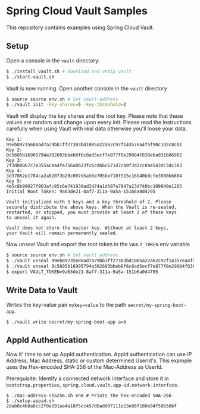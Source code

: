 Spring Cloud Vault Samples
============================


This repository contains examples using Spring Cloud Vault.

## Setup

Open a console in the `vault` directory:

```bash
$ ./install_vault.sh # Download and unzip vault
$ ./start-vault.sh 
```

Vault is now running. Open another console in the `vault` directory

```bash
$ source source env.sh # Set vault address
$ ./vault init -key-shares=5 -key-threshold=2
```

Vault will display the key shares and the root key. Please note that these values are random
and change upon every init. Please read the instructions carefully when using Vault with real data
otherwise you'll loose your data.
```
Key 1: 99eb89735688ad7a29bb1ff27383bd1005a22a62c97f14357ea4f5f98c1d2c8c01
Key 2: 0c5605b16905794a302603bbeb8f6c8ad5ecf7e877f0e29084f838eba931b86902
Key 3: 7f3d88067c7e355acea4fe756a8b23fc6cd6bc671d7cb0f3d2cc8ae543dc3dc303
Key 4: 3d37062e1704ca2a02073b29c097d5a56e7056e710f515c16b40b9cfe3698bb804
Key 5: 4e5c8b99027f863afc85c6e741939ad3d74a1d687a7947a23d740bc109840e1205
Initial Root Token: 9a63de21-8af7-311a-9a5a-151b6a0d4795

Vault initialized with 5 keys and a key threshold of 2. Please
securely distribute the above keys. When the Vault is re-sealed,
restarted, or stopped, you must provide at least 2 of these keys
to unseal it again.

Vault does not store the master key. Without at least 2 keys,
your Vault will remain permanently sealed.
```

Now unseal Vault and export the root token in the `VAULT_TOKEN` env variable
```bash
$ source source env.sh # Set vault address
$ ./vault unseal 99eb89735688ad7a29bb1ff27383bd1005a22a62c97f14357ea4f5f98c1d2c8c01
$ ./vault unseal 0c5605b16905794a302603bbeb8f6c8ad5ecf7e877f0e29084f838eba931b86902
$ export VAULT_TOKEN=9a63de21-8af7-311a-9a5a-151b6a0d4795
```


## Write Data to Vault

Writes the key-value pair `mykey=value` to the path `secret/my-spring-boot-app`.

```
$ ./vault write secret/my-spring-boot-app a=b
```

## AppId Authentication

Now it' time to set up AppId authentication. AppId authentication can use IP Address, Mac Address, static or custom determined UserId's. This example uses the Hex-encoded SHA-256 of the Mac-Address as UserId.

Prerequisite: Identify a connected network interface and store it in `bootstrap.properties`, `spring.cloud.vault.app-id.network-interface`.

```
$ ./mac-address-sha256.sh en0 # Prints the hex-encoded SHA-256
$ ./setup-appid.sh 2dab8c4b8a8cc2f0a191aa4a18f5cc457dbadd07111e23e86f180e84f58b56bf
```



